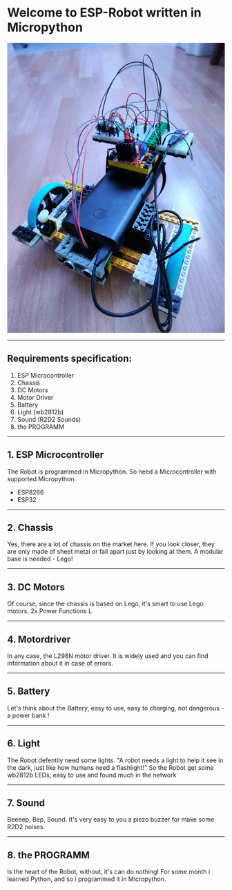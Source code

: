 # Welcome to ESP-Robot written in Micropython
![Logo](ESP-Robot-Micropython1.jpg)
***
## Requirements specification:
1. ESP Microcontroller
2. Chassis
3. DC Motors
4. Motor Driver
5. Battery
6. Light (wb2812b)
7. Sound (R2D2 Sounds)
8. the PROGRAMM
***
## 1. ESP Microcontroller
The Robot is programmed in Micropython. So need a Microcontroller with supported Micropython.
- ESP8266
- ESP32
***
## 2. Chassis
Yes, there are a lot of chassis on the market here. If you look closer, they are only made of sheet metal or fall apart just by looking at them. A modular base is needed - Lego!
***
## 3. DC Motors
Of course, since the chassis is based on Lego, it's smart to use Lego motors.
2x Power Functions L
***
## 4. Motordriver
In any case, the L298N motor driver. It is widely used and you can find information about it in case of errors.
***
## 5. Battery
Let's think about the Battery, easy to use, easy to charging, not dangerous - a power bank !
***
## 6. Light
The Robot defentily need some lights. "A robot needs a light to help it see in the dark, just like how humans need a flashlight!"
So the Robot get some wb2812b LEDs, easy to use and found much in the network
***
## 7. Sound
Beeeep, Bep, Sound. It's very easy to you a piezo buzzer for make some R2D2 noises.
***
## 8. the PROGRAMM
Is the heart of the Robot, without, it's can do nothing!
For some month i learned Python, and so i programmed it in Micropython.

